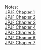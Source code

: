 Notes:\
[JPJF Chapter 1](JPJF%20Chapter%201.md)\
[JPJF Chapter 2](JPJF%20Chapter%202.md)\
[JPJF Chapter 3](JPJF%20Chapter%203.md)\
[JPJF Chapter 4](JPJF%20Chapter%204.md)\
[JPJF Chapter 5](JPJF%20Chapter%205.md)\
[JPJF Chapter 6](JPJF%20Chapter%206.md)\
[JPJF Chapter 7](JPJF%20Chapter%207.md)
















